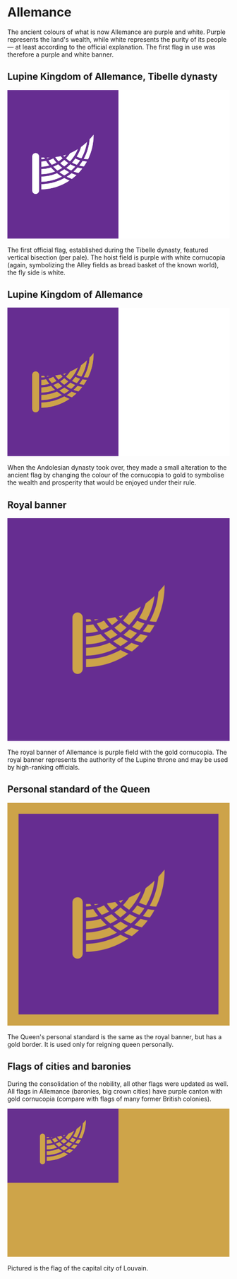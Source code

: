 # Allemance

The ancient colours of what is now Allemance are purple and white. Purple represents the land's wealth, while white represents the purity of its people — at least according to the official explanation. The first flag in use was therefore a purple and white banner.

## Lupine Kingdom of Allemance, Tibelle dynasty

![Flag of Lupine Kingdom of Allemance, Tibelle dynasty](Allemance_old.svg)

The first official flag, established during the Tibelle dynasty, featured vertical bisection (per pale). The hoist field is purple with white cornucopia (again, symbolizing the Alley fields as bread basket of the known world), the fly side is white. 

## Lupine Kingdom of Allemance

![Flag of Lupine Kingdom of Allemance](Allemance.svg)

When the Andolesian dynasty took over, they made a small alteration to the ancient flag by changing the colour of the cornucopia to gold to symbolise the wealth and prosperity that would be enjoyed under their rule.

## Royal banner

![Royal banner of Allemance](Allemance_royal_banner.svg)

The royal banner of Allemance is purple field with the gold cornucopia. The royal banner represents the authority of the Lupine throne and may be used by high-ranking officials.

## Personal standard of the Queen

![Personal Standard of the Queen](Allemance_Sophia_personal_standard.svg)

The Queen's personal standard is the same as the royal banner, but has a gold border. It is used only for reigning queen personally.

## Flags of cities and baronies

During the consolidation of the nobility, all other flags were updated as well. All flags in Allemance (baronies, big crown cities) have purple canton with gold cornucopia (compare with flags of many former British colonies). 

![Flag of the Crown City of Louvain](Allemance_Louvain.svg)

Pictured is the flag of the capital city of Louvain.